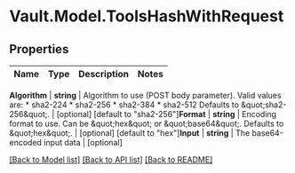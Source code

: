 # Vault.Model.ToolsHashWithRequest

## Properties

Name | Type | Description | Notes
------------ | ------------- | ------------- | -------------

**Algorithm** | **string** | Algorithm to use (POST body parameter). Valid values are: * sha2-224 * sha2-256 * sha2-384 * sha2-512 Defaults to \&quot;sha2-256\&quot;. | [optional] [default to "sha2-256"]**Format** | **string** | Encoding format to use. Can be \&quot;hex\&quot; or \&quot;base64\&quot;. Defaults to \&quot;hex\&quot;. | [optional] [default to "hex"]**Input** | **string** | The base64-encoded input data | [optional] 

[[Back to Model list]](../README.md#documentation-for-models) [[Back to API list]](../README.md#documentation-for-api-endpoints) [[Back to README]](../README.md)

